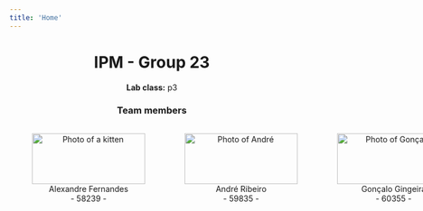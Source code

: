 ```yaml
---
title: 'Home'
---
```


<h1 style="text-align:center">IPM - Group 23
</h1>


<p style="text-align:center"><b>Lab class:</b> p3 </p>

<h3 style="text-align:center">Team members</h3>

<style>

    article, fieldset, dialog {
  border: 1px solid var(--border);
  padding: 1rem;
  border-radius: var(--standard-border-radius);
  margin-bottom: 1rem;
}

.image-container {
    display: flex; /* Display the figures in a row */
    justify-content: space-between; /* Space evenly between figures */
}

.image-box {
    flex: 1;
    text-align: center;
    margin-right: 30px;
    transition: transform 0.2s; /* Add a transition for the transform property */
    cursor: pointer;
}

.image-box:hover {
    transform: scale(1.1); /* Increase the size by 10% on hover */
}

/* Remove the margin-right from the last image-box to avoid extra space */
.image-box:last-child {
    margin-right: 0;
}

figure {
    flex: 1; /* Each figure takes up an equal portion of the container */
    text-align: center; /* Center align contents */
    margin-right: 30px;
}

figure:last-child {
    margin-right: 0;
}

:root,
::backdrop {
  /* Set sans-serif & mono fonts */
  --sans-font: -apple-system, BlinkMacSystemFont, "Avenir Next", Avenir,
    "Nimbus Sans L", Roboto, "Noto Sans", "Segoe UI", Arial, Helvetica,
    "Helvetica Neue", sans-serif;
  --mono-font: Consolas, Menlo, Monaco, "Andale Mono", "Ubuntu Mono", monospace;
  --standard-border-radius: 5px;

  /* Default (light) theme */
  --bg: #fff;
  --accent-bg: #f5f7ff;
  --text: #212121;
  --text-light: #585858;
  --border: #898EA4;
  --accent: #0d47a1;
  --code: #d81b60;
  --preformatted: #444;
  --marked: #ffdd33;
  --disabled: #efefef;
}

@media (prefers-color-scheme: dark) {
  :root,
  ::backdrop {
    color-scheme: dark;
    --bg: #212121;
    --accent-bg: #2b2b2b;
    --text: #dcdcdc;
    --text-light: #ababab;
    --accent: #ffb300;
    --code: #f06292;
    --preformatted: #ccc;
    --disabled: #111;
  }
  /* Add a bit of transparency so light media isn't so glaring in dark mode */
  img,
  video {
    opacity: 0.8;
  }
}

article, fieldset, dialog {
  border: 1px solid var(--border);
  padding: 1rem;
  border-radius: var(--standard-border-radius);
  margin-bottom: 1rem;
}

dialog {
  max-width: 40rem;
  margin: auto;
}

dialog::backdrop {
  background-color: var(--bg);
  opacity: 0.8;
}

@media only screen and (max-width: 720px) {
  dialog {
    max-width: 100%;
    margin: auto 1em;
  }
}

</style>


<div class="image-container">
    <figure class="image-box">
        <img src="https://placekitten.com/420/420" alt="Photo of a kitten" width="200" height="90">
        <figcaption>Alexandre Fernandes<br>- 58239 -</figcaption>
    </figure>
    <figure class="image-box" onclick="document.getElementById('dialog-AR').showModal()">
        <img src="../IPM3/foto-AR.jpeg" alt="Photo of André" width="200" height="90">
        <figcaption>André Ribeiro<br>- 59835 -</figcaption>
    </figure>
    <figure class="image-box" onclick="document.getElementById('dialog-GG').showModal()">
        <img src="../IPM3/foto-GG.jpeg" alt="Photo of Gonçalo" width="200" height="90">
        <figcaption>Gonçalo Gingeira<br>- 60355 -</figcaption>
    </figure>
    <figure class="image-box" onclick="document.getElementById('dialog-GF').showModal()">
        <img src="../IPM3/foto-GF.png" alt="Photo of Guilherme" width="200" height="90">
        <figcaption>Guilherme Figueira<br>- 60288 -</figcaption>
    </figure>
</div>

<dialog id="dialog-GF">
    <h4 style="text-align:center"> Guilherme Figueira
    </h4>
    <ul>
        <li><b>Student number:</b> 60288 </li>
        <li><b>Email:</b> <a href="mailto:gr.figueira@campus.fct.unl.pt">gr.figueira@campus.fct.unl.pt</a></li>
        <li><b>Course:</b> MIEI</li>
    </ul>
    <form method="dialog">
    	<button>Close</button>
    </form>
    </dialog>

<dialog id="dialog-GG">
    <h4 style="text-align:center"> Gonçalo Gingeira 
    </h4>
    <ul>
        <li><b>Student number:</b> 60355</li>
        <li><b>Email:</b> <a href="mailto:g.gingeira@campus.fct.unl.pt">g.gingeira@campus.fct.unl.pt</a></li>
        <li><b>Course:</b> MIEI</li>
    </ul>
    <form method="dialog">
    	<button>Close</button>
    </form>
</dialog>

<dialog id="dialog-AR">
    <h4 style="text-align:center"> André Ribeiro 
    </h4>
    <ul>
        <li><b>Student number:</b> 59835 </li>
        <li><b>Email:</b> <a href="mailto:at.ribeiro@campus.fct.unl.pt">at.ribeiro@campus.fct.unl.pt</a></li>
        <li><b>Course:</b> MIEI</li>
    </ul>
    <form method="dialog">
    	<button>Close</button>
    </form>
</dialog>

</div>
